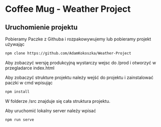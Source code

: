 # Coffee Mug - Weather Project

## Uruchomienie projektu
Pobieramy Paczke z Githuba i rozpakowywujemy lub pobieramy projekt używając
```bash
npm clone https://github.com/AdamKokoszka/Weather-Project
```
Aby zobaczyć wersję produkcyjną wystarczy wejsc do /prod i otworzyć w przegladarce index.html

Aby zobaczyć strukture projektu należy wejść do projektu i zainstalować paczki w cmd wpisując
```bash
npm install
```
W folderze /src znajduje się cała struktura projektu.

Aby uruchomić lokalny server należy wpisać
```bash
npm run serve
```
